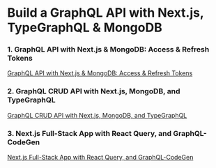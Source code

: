# Build a GraphQL API with Next.js, TypeGraphQL & MongoDB

### 1. GraphQL API with Next.js & MongoDB: Access & Refresh Tokens

[GraphQL API with Next.js & MongoDB: Access & Refresh Tokens](https://codevoweb.com/graphql-api-next-mongodb-access-and-refresh-tokens)

### 2. GraphQL CRUD API with Next.js, MongoDB, and TypeGraphQL

[GraphQL CRUD API with Next.js, MongoDB, and TypeGraphQL](https://codevoweb.com/graphql-crud-api-nextjs-mongodb-typegraphql)

### 3. Next.js Full-Stack App with React Query, and GraphQL-CodeGen

[Next.js Full-Stack App with React Query, and GraphQL-CodeGen](https://codevoweb.com/nextjs-full-stack-app-with-react-query-and-graphql-codegen)
